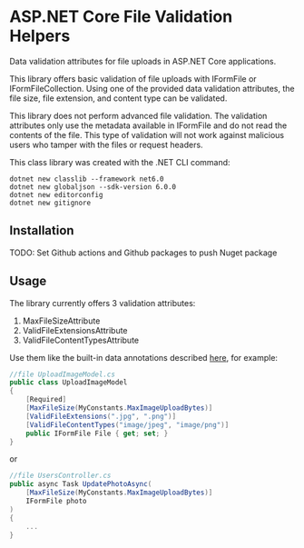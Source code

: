 # <span>ASP.</span>NET Core File Validation Helpers

Data validation attributes for file uploads in ASP.NET Core applications.

This library offers basic validation of file uploads with IFormFile or IFormFileCollection.
Using one of the provided data validation attributes, the file size, file extension, and content
type can be validated.

This library does not perform advanced file validation. The validation attributes only use the
metadata available in IFormFile and do not read the contents of the file. This type of validation
will not work against malicious users who tamper with the files or request headers.

This class library was created with the .NET CLI command:

```
dotnet new classlib --framework net6.0
dotnet new globaljson --sdk-version 6.0.0
dotnet new editorconfig
dotnet new gitignore
```

## Installation

TODO: Set Github actions and Github packages to push Nuget package

## Usage

The library currently offers 3 validation attributes:

1. MaxFileSizeAttribute
2. ValidFileExtensionsAttribute
3. ValidFileContentTypesAttribute

Use them like the built-in data annotations described [here](https://learn.microsoft.com/en-us/aspnet/core/mvc/models/validation?view=aspnetcore-7.0#validation-attributes), for example:

```csharp
//file UploadImageModel.cs
public class UploadImageModel
{
    [Required]
    [MaxFileSize(MyConstants.MaxImageUploadBytes)]
    [ValidFileExtensions(".jpg", ".png")]
    [ValidFileContentTypes("image/jpeg", "image/png")]
    public IFormFile File { get; set; }
}
```

or

```csharp
//file UsersController.cs
public async Task UpdatePhotoAsync(
    [MaxFileSize(MyConstants.MaxImageUploadBytes)]
    IFormFile photo
)
{
    ...
}
```
